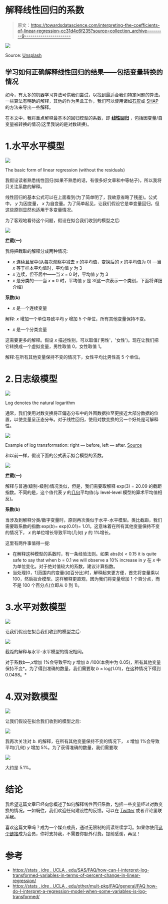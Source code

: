 # 解释线性回归的系数

> 原文：<https://towardsdatascience.com/interpreting-the-coefficients-of-linear-regression-cc31d4c6f235?source=collection_archive---------9----------------------->

![](img/3d58f009a8cfe730232ac1f2d3699804.png)

Source: [Unsplash](https://unsplash.com/photos/Wpnoqo2plFA)

## 学习如何正确解释线性回归的结果——包括变量转换的情况

如今，有太多的机器学习算法可供我们尝试，以找到最适合我们特定问题的算法。一些算法有明确的解释，其他的作为黑盒工作，我们可以使用诸如[石灰](https://github.com/marcotcr/lime)或 [SHAP](https://github.com/slundberg/shap) 的方法来导出一些解释。

在本文中，我将重点解释最基本的回归模型的系数，即 [**线性回归**](https://en.wikipedia.org/wiki/Linear_regression) ，包括因变量/自变量被转换的情况(这里我说的是对数转换)。

# 1.水平水平模型

![](img/21f23f4e21abf1137316d75fd1b73702.png)

The basic form of linear regression (without the residuals)

我假设读者熟悉线性回归(如果不熟悉的话，有很多好文章和中等帖子)，所以我将只关注系数的解释。

线性回归的基本公式可以在上面看到(为了简单明了，我故意省略了残差)。公式中， *y* 为因变量， *x* 为自变量。为了简单起见，让我们假设它是单变量回归，但这些原则显然也适用于多变量情况。

为了客观地看待这个问题，假设在拟合我们收到的模型之后:

![](img/9df679d1e7d07ccc1b3a63b77d21a256.png)

**拦截(一)**

我将把截取的解释分成两种情况:

*   *x* 连续且居中(从每次观察中减去 *x* 的平均值，变换后的 *x* 的平均值为 0) —当 *x* 等于样本平均值时，平均值 *y* 为 3
*   *x* 连续，但不居中——当 *x* = 0 时，平均值 *y* 为 3
*   *x* 是分类的——当 *x* = 0 时，平均值 *y* 是 3(这一次表示一个类别，下面将详细介绍)

**系数(b)**

*   *x* 是一个连续变量

解释: *x* 增加一个单位导致平均 *y* 增加 5 个单位，所有其他变量保持不变。

*   *x* 是一个分类变量

这需要更多的解释。假设 *x* 描述性别，可以取值('男性'，'女性')。现在让我们把它转换成一个虚拟变量，男性取值 0，女性取值 1。

解释:在所有其他变量保持不变的情况下，女性平均比男性高 5 个单位。

# 2.日志级模型

![](img/abd9f5b8b3eee4c0ac6ff8611e32eef1.png)

Log denotes the natural logarithm

通常，我们使用对数变换将正偏态分布中的外围数据拉至更接近大部分数据的位置，以使变量呈正态分布。对于线性回归，使用对数变换的另一个好处是可解释性。

![](img/483e6d4204a7c121ce60cc15e4862f8a.png)

Example of log transformation: right — before, left — after. [Source](https://www.medcalc.org/manual/_help/images/logtransformation.png)

和以前一样，假设下面的公式表示拟合模型的系数。

![](img/dbaeecf48761543fd6d495cfb8cb3460.png)

**拦截(一)**

解释与普通(级别-级别)情况类似，但是，我们需要取解释 exp(3) = 20.09 的截距指数。不同的是，这个值代表 *y* 的[几何](https://en.wikipedia.org/wiki/Geometric_mean)平均值(与 level-level 模型的算术平均值相反)。

**系数(b)**

当涉及到解释分类/数字变量时，原则再次类似于水平-水平模型。类比截距，我们需要取系数的指数:exp(*b*)= exp(0.01)= 1.01。这意味着在所有其他变量保持不变的情况下， *x* 的单位增长导致平均(几何) *y* 的 1%增长。

这里有两件事值得一提:

*   在解释这种模型的系数时，有一条经验法则。如果 abs(b) < 0.15 it is quite safe to say that when b = 0.1 we will observe a 10% increase in *y* 在 *x* 中为单位变化。对于绝对值较大的系数，建议计算指数。
*   当处理[0，1]范围内的变量(如百分比)时，解释起来更方便，首先将变量乘以 100，然后拟合模型。这样解释更直观，因为我们将变量增加 1 个百分点，而不是 100 个百分点(立即从 0 到 1)。

# 3.水平对数模型

![](img/22cc310736c8d15fb6fe0b4f2e5e7cb5.png)

让我们假设在拟合我们收到的模型之后:

![](img/3db668615f21483be0db30c709f2da10.png)

截距的解释与水平-水平模型的情况相同。

对于系数*b—*,*x*增加 1%会导致平均 *y* 增加 *b* /100(本例中为 0.05)，所有其他变量保持不变*。为了得到准确的数量，我们需要取 *b* × log(1.01)，在这种情况下得到 0.0498。*

# 4.双对数模型

![](img/0eb01635054a7c9cdc378c64e8fbe9bb.png)

让我们假设在拟合我们收到的模型之后:

![](img/fdccb0c71de98e2af81f9165f2cb9586.png)

我再次关注对 *b.* 的解释，在所有其他变量保持不变的情况下， *x* 增加 1%会导致平均(几何) *y* 增加 5%。为了获得准确的数量，我们需要取

![](img/dc3eb316301559d5c2053fa197c2ff55.png)

大约是 5.1%。

# 结论

我希望这篇文章已经向您概述了如何解释线性回归系数，包括一些变量经过对数变换的情况。一如既往，我们欢迎任何建设性的反馈。可以在 [Twitter](https://twitter.com/erykml1?source=post_page---------------------------) 或者评论里联系我。

喜欢这篇文章吗？成为一个媒介成员，通过无限制的阅读继续学习。如果你使用[这个链接](https://eryk-lewinson.medium.com/membership)成为会员，你将支持我，不需要你额外付费。提前感谢，再见！

# 参考

*   [https://stats . idre . UCLA . edu/SAS/FAQ/how-can-I-interpret-log-transformed-variables-in-terms-of-percent-change-in-linear-regression/](https://stats.idre.ucla.edu/sas/faq/how-can-i-interpret-log-transformed-variables-in-terms-of-percent-change-in-linear-regression/)
*   [https://stats . idre . UCLA . edu/other/mult-pkg/FAQ/general/FAQ how-do-I-interpret-a-regression-model-when-some-variables-is-log-transformed/](https://stats.idre.ucla.edu/other/mult-pkg/faq/general/faqhow-do-i-interpret-a-regression-model-when-some-variables-are-log-transformed/)